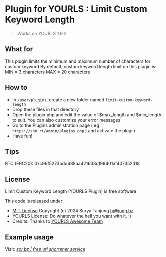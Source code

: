 # Plugin for YOURLS : Limit Custom Keyword Length

> Works on YOURLS 1.9.2

## What for

This plugin limits the minimum and maximum number of characters for custom keyword
By default, custom keyword length limit on this plugin is:
MIN = 3 characters
MAX = 20 characters

## How to

* In `/user/plugins`, create a new folder named `limit-custom-keyword-length`
* Drop these files in that directory
* Open the plugin.php and edit the value of $max_length and $min_length to suit. You can also customize your error messages
* Go to the Plugins administration page ( eg `https://sho.rt/admin/plugins.php` ) and activate the plugin 
* Have fun!

## Tips

BTC (ERC20): 0xc96f5273bdd688aa421633c199401af407352d18

## License

Limit Custom Keyword Length (YOURLS Plugin) is free software

This code is released under:
* [MIT License](https://github.com/suryatanjung/yourls-limit-custom-keyword-length/blob/main/LICENSE) Copyright (c) 2024 Surya Tanjung [hi@jung.bz](mailto:hi@jung.bz)
* YOURLS License: Do whatever the hell you want with it. :)
* Credits: Thanks to [YOURLS Awesome Team](https://github.com/YOURLS/YOURLS/graphs/contributors)

## Example usage

Visit: *[sor.bz | free url shortener service](https://sor.bz)*
